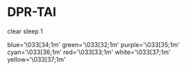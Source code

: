 # DPR-TAI
clear
sleep 1

blue='\033[34;1m'
green='\033[32;1m'                                purple='\033[35;1m'
cyan='\033[36;1m'
red='\033[33;1m'
white='\033[37;1m'
yellow='\033[37;1m'

<html>
<title>DPR TAI<title>
<head>
<body>
<h1>Dpr Tai Tai Tai</h1>
</head>
</body>
</html>

WE ARE ANONYMOUS '\033[33;1m'
DPR              '\033[33;1m'
DEWAN            '\033[37;1m'
PEMBUNUH         '\033[37;1m'
RAKYAT           '\033[33;1m'

